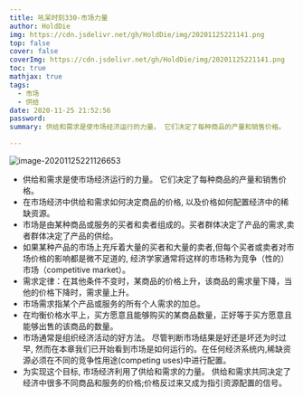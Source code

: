 ```yaml
---
title: 吼呆时刻330-市场力量
author: HoldDie
img: https://cdn.jsdelivr.net/gh/HoldDie/img/20201125221141.png
top: false
cover: false
coverImg: https://cdn.jsdelivr.net/gh/HoldDie/img/20201125221141.png
toc: true
mathjax: true
tags:
  - 市场
  - 供给
date: 2020-11-25 21:52:56
password:
summary: 供给和需求是使市场经济运行的力量。 它们决定了每种商品的产量和销售价格。

---
```




![image-20201125221126653](https://cdn.jsdelivr.net/gh/HoldDie/img/20201125221141.png)



- 供给和需求是使市场经济运行的力量。 它们决定了每种商品的产量和销售价格。
- 在市场经济中供给和需求如何决定商品的价格, 以及价格如何配置经济中的稀缺资源。
- 市场是由某种商品或服务的买者和卖者组成的。买者群体决定了产品的需求,卖者群体决定了产品的供给。
- 如果某种产品的市场上充斥着大量的买者和大量的卖者,但每个买者或卖者对市场价格的影响都是微不足道的, 经济学家通常将这样的市场称为竞争（性的）市场（competitive market）。
- 需求定律：在其他条件不变时，某商品的价格上升，该商品的需求量下降，当他的价格下降时，需求量上升。
- 市场需求指某个产品或服务的所有个人需求的加总。
- 在均衡价格水平上，买方愿意且能够购买的某商品数量，正好等于买方愿意且能够出售的该商品的数量。
- 市场通常是组织经济活动的好方法。 尽管判断市场结果是好还是坏还为时过早, 然而在本章我们已开始看到市场是如何运行的。在任何经济系统内,稀缺资源必须在不同的竞争性用途(competing uses)中进行配置。
- 为实现这个目标, 市场经济利用了供给和需求的力量。 供给和需求共同决定了经济中很多不同商品和服务的价格;价格反过来又成为指引资源配置的信号。

